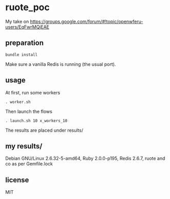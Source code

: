
# ruote_poc

My take on https://groups.google.com/forum/#!topic/openwferu-users/EqFwrMQjEAE


## preparation

```
bundle install
```

Make sure a vanilla Redis is running (the usual port).


## usage

At first, run some workers

```
. worker.sh
```

Then launch the flows

```
. launch.sh 10 x_workers_10
```

The results are placed under results/


## my results/

Debian GNU/Linux 2.6.32-5-amd64, Ruby 2.0.0-p195, Redis 2.6.7, ruote and co as per Gemfile.lock


## license

MIT

